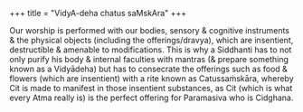 +++
title = "VidyA-deha chatus saMskAra"
+++

Our worship is performed with our bodies, sensory & cognitive instruments & the physical objects (including the offerings/dravya), which are insentient, destructible & amenable to modifications. This is why a Siddhanti has to not only purify his body & internal faculties with mantras (& prepare something known as a Vidyādeha) but has to consecrate the offerings such as food & flowers (which are insentient) with a rite known as Catussaṁskāra, whereby Cit is made to manifest in those insentient substances, as Cit (which is what every Atma really is) is the perfect offering for Paramasiva who is Cidghana.

